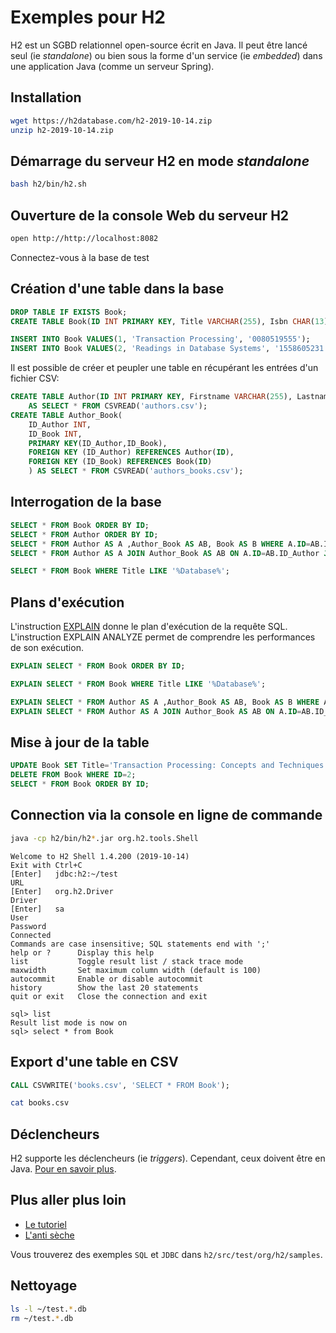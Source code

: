# Exemples pour H2

H2 est un SGBD relationnel open-source écrit en Java. Il peut être lancé seul (ie _standalone_) ou bien sous la forme d'un service (ie _embedded_) dans une application Java (comme un serveur Spring).

## Installation
```bash
wget https://h2database.com/h2-2019-10-14.zip
unzip h2-2019-10-14.zip
```

## Démarrage du serveur H2 en mode _standalone_
```bash
bash h2/bin/h2.sh
```

## Ouverture de la console Web du serveur H2
```bash
open http://http://localhost:8082
```

Connectez-vous à la base de test 

## Création d'une table dans la base

```sql
DROP TABLE IF EXISTS Book;
CREATE TABLE Book(ID INT PRIMARY KEY, Title VARCHAR(255), Isbn CHAR(13));

INSERT INTO Book VALUES(1, 'Transaction Processing', '0080519555');
INSERT INTO Book VALUES(2, 'Readings in Database Systems', '1558605231');
```

Il est possible de créer et peupler une table en récupérant les entrées d'un fichier CSV:
```sql
CREATE TABLE Author(ID INT PRIMARY KEY, Firstname VARCHAR(255), Lastname VARCHAR(255))
    AS SELECT * FROM CSVREAD('authors.csv');
CREATE TABLE Author_Book(
    ID_Author INT,
    ID_Book INT,
    PRIMARY KEY(ID_Author,ID_Book),
    FOREIGN KEY (ID_Author) REFERENCES Author(ID),
    FOREIGN KEY (ID_Book) REFERENCES Book(ID)
    ) AS SELECT * FROM CSVREAD('authors_books.csv');
```

## Interrogation de la base

```sql
SELECT * FROM Book ORDER BY ID;
SELECT * FROM Author ORDER BY ID;
SELECT * FROM Author AS A ,Author_Book AS AB, Book AS B WHERE A.ID=AB.ID_Author AND AB.ID_Book = B.ID;
SELECT * FROM Author AS A JOIN Author_Book AS AB ON A.ID=AB.ID_Author JOIN Book AS B ON AB.ID_Book = B.ID;
```

```sql
SELECT * FROM Book WHERE Title LIKE '%Database%';
```

## Plans d'exécution

L'instruction [EXPLAIN](https://h2database.com/html/performance.html#explain_plan) donne le plan d'exécution de la requête SQL. L'instruction EXPLAIN ANALYZE permet de comprendre les performances de son exécution.

```sql
EXPLAIN SELECT * FROM Book ORDER BY ID;
```

```sql
EXPLAIN SELECT * FROM Book WHERE Title LIKE '%Database%';
```

```sql
EXPLAIN SELECT * FROM Author AS A ,Author_Book AS AB, Book AS B WHERE A.ID=AB.ID_Author AND AB.ID_Book = B.ID;
EXPLAIN SELECT * FROM Author AS A JOIN Author_Book AS AB ON A.ID=AB.ID_Author JOIN Book AS B ON AB.ID_Book = B.ID;

```

## Mise à jour de la table

```sql
UPDATE Book SET Title='Transaction Processing: Concepts and Techniques' WHERE ID=1;
DELETE FROM Book WHERE ID=2;
SELECT * FROM Book ORDER BY ID;
```

## Connection via la console en ligne de commande

```bash
java -cp h2/bin/h2*.jar org.h2.tools.Shell
```

```
Welcome to H2 Shell 1.4.200 (2019-10-14)
Exit with Ctrl+C
[Enter]   jdbc:h2:~/test
URL       
[Enter]   org.h2.Driver
Driver    
[Enter]   sa
User      
Password  
Connected
Commands are case insensitive; SQL statements end with ';'
help or ?      Display this help
list           Toggle result list / stack trace mode
maxwidth       Set maximum column width (default is 100)
autocommit     Enable or disable autocommit
history        Show the last 20 statements
quit or exit   Close the connection and exit

sql> list
Result list mode is now on
sql> select * from Book
```


## Export d'une table en CSV

```sql
CALL CSVWRITE('books.csv', 'SELECT * FROM Book');
```

```bash
cat books.csv
```

## Déclencheurs

H2 supporte les déclencheurs (ie _triggers_). Cependant, ceux doivent être en Java.
[Pour en savoir plus](http://h2database.com/html/features.html#triggers).

## Plus aller plus loin

* [Le tutoriel](https://h2database.com/html/tutorial.html)
* [L'anti sèche](https://h2database.com/html/cheatSheet.html)

Vous trouverez des exemples `SQL` et `JDBC` dans `h2/src/test/org/h2/samples`.

## Nettoyage

```bash
ls -l ~/test.*.db
rm ~/test.*.db
```